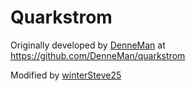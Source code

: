 # Quarkstrom

Originally developed by [DenneMan](https://github.com/DenneMan) at https://github.com/DenneMan/quarkstrom

Modified by [winterSteve25](https://github.com/winterSteve25)